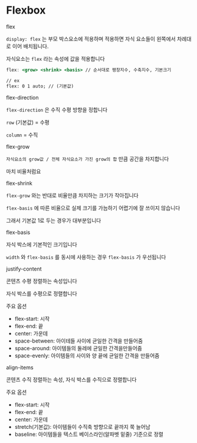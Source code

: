 # Flexbox

flex

`display: flex` 는 부모 박스요소에 적용하며 적용하면 자식 요소들이 왼쪽에서 차례대로 이어 배치됩니다.

자식요소는 `flex` 라는 속성에 값을 적용합니다

```jsx
flex: <grow> <shrink> <basis> // 순서대로 팽창지수, 수축지수, 기본크기

// ex
flex: 0 1 auto; // (기본값)
```

flex-direction

`flex-direction` 은 수직 수평 방향을 정합니다

`row` (기본값) = 수평

`column` = 수직

flex-grow

`자식요소의 grow값 / 전체 자식요소가 가진 grow의 합` 만큼 공간을 차지합니다

마치 비율처럼요

flex-shrink

`flex-grow` 와는 반대로 비율만큼 차지하는 크기가 작아집니다

`flex-basis` 에 따른 비율으로 실제 크기를 가늠하기 어렵기에 잘 쓰이지 않습니다

그래서 기본값 1로 두는 경우가 대부분입니다

flex-basis

자식 박스에 기본적인 크기입니다

`width` 와 `flex-basis` 를 동시에 사용하는 경우 `flex-basis` 가 우선됩니다

justify-content

콘텐츠 수평 정렬하는 속성입니다

자식 박스를 수평으로 정렬합니다

주요 옵션

- flex-start: 시작
- flex-end: 끝
- center: 가운데
- space-between: 아이테들 사이에 균일한 간격을 만들어줌
- space-around: 아이템들의 둘레에 균일한 간격을만들어줌
- space-evenly: 아이템들의 사이와 양 끝에 균일한 간격을 만들어줌

align-items

콘텐츠 수직 정렬하는 속성, 자식 박스를 수직으로 정렬합니다

주요 옵션

- flex-start: 시작
- flex-end: 끝
- center: 가운데
- stretch(기본값): 아이템들이 수직축 방향으로 끝까지 쭉 늘어남
- baseline: 아이템들을 텍스트 베이스라인(알파벳 밑줄) 기준으로 정렬
